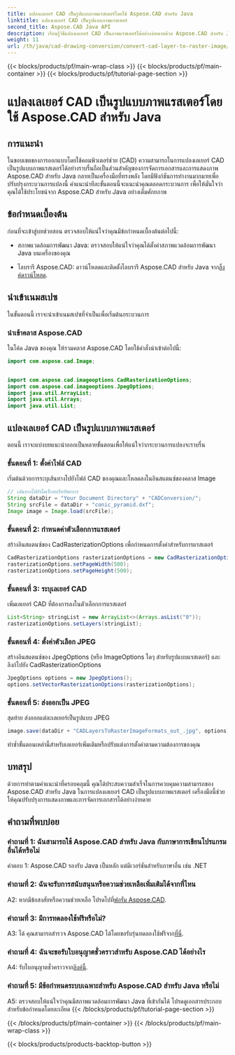 ```yaml
---
title: แปลงเลเยอร์ CAD เป็นรูปแบบภาพแรสเตอร์โดยใช้ Aspose.CAD สำหรับ Java
linktitle: แปลงเลเยอร์ CAD เป็นรูปแบบภาพแรสเตอร์
second_title: Aspose.CAD Java API
description: เรียนรู้วิธีแปลงเลเยอร์ CAD เป็นภาพแรสเตอร์ได้อย่างง่ายดายด้วย Aspose.CAD สำหรับ Java ปฏิบัติตามคำแนะนำทีละขั้นตอนของเราเพื่อการแสดงภาพเอกสารที่ราบรื่น
weight: 11
url: /th/java/cad-drawing-conversion/convert-cad-layer-to-raster-image/
---
```


{{< blocks/products/pf/main-wrap-class >}}
{{< blocks/products/pf/main-container >}}
{{< blocks/products/pf/tutorial-page-section >}}

# แปลงเลเยอร์ CAD เป็นรูปแบบภาพแรสเตอร์โดยใช้ Aspose.CAD สำหรับ Java

## การแนะนำ

ในขอบเขตของการออกแบบโดยใช้คอมพิวเตอร์ช่วย (CAD) ความสามารถในการแปลงเลเยอร์ CAD เป็นรูปแบบภาพแรสเตอร์ได้อย่างราบรื่นถือเป็นส่วนสำคัญของการจัดการเอกสารและการแสดงภาพ Aspose.CAD สำหรับ Java กลายเป็นเครื่องมือที่ทรงพลัง โดยมีฟังก์ชันการทำงานมากมายเพื่อปรับปรุงกระบวนการแปลงนี้ คำแนะนำทีละขั้นตอนนี้จะแนะนำคุณตลอดกระบวนการ เพื่อให้มั่นใจว่าคุณได้ใช้ประโยชน์จาก Aspose.CAD สำหรับ Java อย่างเต็มศักยภาพ

## ข้อกำหนดเบื้องต้น

ก่อนที่จะเข้าสู่บทช่วยสอน ตรวจสอบให้แน่ใจว่าคุณมีข้อกำหนดเบื้องต้นต่อไปนี้:

- สภาพแวดล้อมการพัฒนา Java: ตรวจสอบให้แน่ใจว่าคุณได้ตั้งค่าสภาพแวดล้อมการพัฒนา Java บนเครื่องของคุณ

-  ไลบรารี Aspose.CAD: ดาวน์โหลดและติดตั้งไลบรารี Aspose.CAD สำหรับ Java จาก[ลิ้งค์ดาวน์โหลด](https://releases.aspose.com/cad/java/).

## นำเข้าเนมสเปซ

ในขั้นตอนนี้ เราจะนำเข้าเนมสเปซที่จำเป็นเพื่อเริ่มต้นกระบวนการ

### นำเข้าคลาส Aspose.CAD

ในโค้ด Java ของคุณ ให้รวมคลาส Aspose.CAD โดยใช้คำสั่งนำเข้าต่อไปนี้:

```java
import com.aspose.cad.Image;


import com.aspose.cad.imageoptions.CadRasterizationOptions;
import com.aspose.cad.imageoptions.JpegOptions;
import java.util.ArrayList;
import java.util.Arrays;
import java.util.List;
```

## แปลงเลเยอร์ CAD เป็นรูปแบบภาพแรสเตอร์

ตอนนี้ เราจะแบ่งบทแนะนำออกเป็นหลายขั้นตอนเพื่อให้แน่ใจว่ากระบวนการแปลงจะราบรื่น

### ขั้นตอนที่ 1: ตั้งค่าไฟล์ CAD

เริ่มต้นด้วยการระบุเส้นทางไปยังไฟล์ CAD ของคุณและโหลดลงในอินสแตนซ์ของคลาส Image

```java
// เส้นทางไปยังไดเร็กทอรีทรัพยากร
String dataDir = "Your Document Directory" + "CADConversion/";
String srcFile = dataDir + "conic_pyramid.dxf";
Image image = Image.load(srcFile);
```

### ขั้นตอนที่ 2: กำหนดค่าตัวเลือกการแรสเตอร์

สร้างอินสแตนซ์ของ CadRasterizationOptions เพื่อกำหนดการตั้งค่าสำหรับการแรสเตอร์

```java
CadRasterizationOptions rasterizationOptions = new CadRasterizationOptions();
rasterizationOptions.setPageWidth(500);
rasterizationOptions.setPageHeight(500);
```

### ขั้นตอนที่ 3: ระบุเลเยอร์ CAD

เพิ่มเลเยอร์ CAD ที่ต้องการลงในตัวเลือกการแรสเตอร์

```java
List<String> stringList = new ArrayList<>(Arrays.asList("0"));
rasterizationOptions.setLayers(stringList);
```

### ขั้นตอนที่ 4: ตั้งค่าตัวเลือก JPEG

สร้างอินสแตนซ์ของ JpegOptions (หรือ ImageOptions ใดๆ สำหรับรูปแบบแรสเตอร์) และลิงก์ไปยัง CadRasterizationOptions

```java
JpegOptions options = new JpegOptions();
options.setVectorRasterizationOptions(rasterizationOptions);
```

### ขั้นตอนที่ 5: ส่งออกเป็น JPEG

สุดท้าย ส่งออกแต่ละเลเยอร์เป็นรูปแบบ JPEG

```java
image.save(dataDir + "CADLayersToRasterImageFormats_out_.jpg", options);
```

ทำซ้ำขั้นตอนเหล่านี้สำหรับเลเยอร์เพิ่มเติมหรือปรับแต่งการตั้งค่าตามความต้องการของคุณ

## บทสรุป

ด้วยการทำตามคำแนะนำที่ครอบคลุมนี้ คุณได้ประสบความสำเร็จในการควบคุมความสามารถของ Aspose.CAD สำหรับ Java ในการแปลงเลเยอร์ CAD เป็นรูปแบบภาพแรสเตอร์ เครื่องมือนี้ช่วยให้คุณปรับปรุงการแสดงภาพและการจัดการเอกสารได้อย่างง่ายดาย

## คำถามที่พบบ่อย

### คำถามที่ 1: ฉันสามารถใช้ Aspose.CAD สำหรับ Java กับภาษาการเขียนโปรแกรมอื่นได้หรือไม่

คำตอบ 1: Aspose.CAD รองรับ Java เป็นหลัก แต่มีเวอร์ชันสำหรับภาษาอื่น เช่น .NET

### คำถามที่ 2: ฉันจะรับการสนับสนุนหรือความช่วยเหลือเพิ่มเติมได้จากที่ไหน

 A2: หากมีข้อสงสัยหรือความช่วยเหลือ โปรดไปที่[ฟอรั่ม Aspose.CAD](https://forum.aspose.com/c/cad/19).

### คำถามที่ 3: มีการทดลองใช้ฟรีหรือไม่?

 A3: ได้ คุณสามารถสำรวจ Aspose.CAD ได้โดยขอรับรุ่นทดลองใช้ฟรีจาก[ที่นี่](https://releases.aspose.com/).

### คำถามที่ 4: ฉันจะขอรับใบอนุญาตชั่วคราวสำหรับ Aspose.CAD ได้อย่างไร

 A4: รับใบอนุญาตชั่วคราวจาก[ลิงค์นี้](https://purchase.aspose.com/temporary-license/).

### คำถามที่ 5: มีข้อกำหนดระบบเฉพาะสำหรับ Aspose.CAD สำหรับ Java หรือไม่

A5: ตรวจสอบให้แน่ใจว่าคุณมีสภาพแวดล้อมการพัฒนา Java ที่เข้ากันได้ โปรดดูเอกสารประกอบสำหรับข้อกำหนดโดยละเอียด
{{< /blocks/products/pf/tutorial-page-section >}}

{{< /blocks/products/pf/main-container >}}
{{< /blocks/products/pf/main-wrap-class >}}

{{< blocks/products/products-backtop-button >}}
